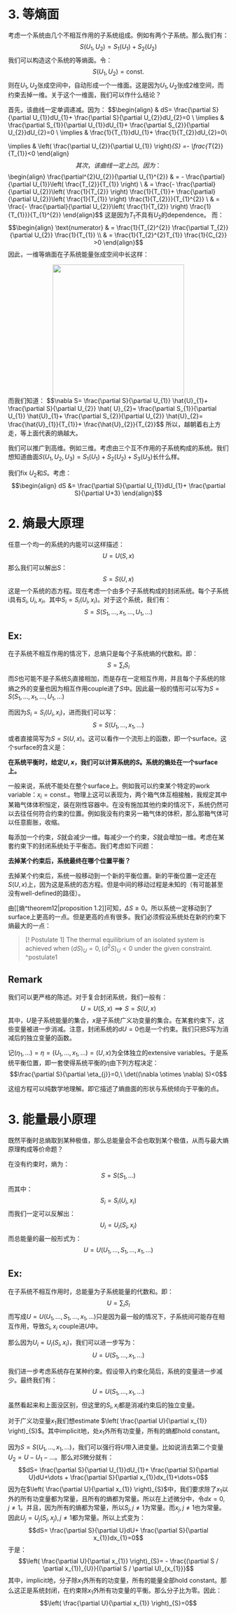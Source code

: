 # 3. 等熵面
考虑一个系统由几个不相互作用的子系统组成。例如有两个子系统。那么我们有：
$$S(U_{1},U_{2})=S_{1}(U_{1})+S_{2}(U_{2})$$
我们可以构造这个系统的等熵面。令：
$$S(U_{1},U_{2})=\text{const.}$$
则在$U_{1},U_{2}$张成空间中，自动形成一个一维面。这是因为$U_{1},U_{2}$张成2维空间，而约束去掉一维。关于这个一维面，我们可以作什么结论？

首先，该曲线一定单调递减。因为：
$$\begin{align}
 & dS= \frac{\partial S}{\partial U_{1}}dU_{1}+ \frac{\partial S}{\partial U_{2}}dU_{2}=0 \\ \implies &  \frac{\partial S_{1}}{\partial U_{1}}dU_{1}+ \frac{\partial S_{2}}{\partial U_{2}}dU_{2}=0 \\
\implies & \frac{1}{T_{1}}dU_{1}+ \frac{1}{T_{2}}dU_{2}=0\\

\implies &  \left(  \frac{\partial U_{2}}{\partial U_{1}} \right)_{S} =- \frac{T_{2}}{T_{1}}<0 
\end{align}$$
其次，该曲线一定上凹。因为：
$$\begin{align}
\frac{\partial^{2}U_{2}}{\partial U_{1}^{2}} & = - \frac{\partial}{\partial U_{1}}\left(  \frac{T_{2}}{T_{1}} \right) \\
 & = \frac{- \frac{\partial}{\partial U_{2}}\left(  \frac{1}{T_{2}} \right) \frac{1}{T_{1}}+ \frac{\partial}{\partial U_{2}}\left(  \frac{1}{T_{1}} \right) \frac{1}{T_{2}}}{T_{1}^{2}} \\
 & = \frac{- \frac{\partial}{\partial U_{2}}\left(  \frac{1}{T_{2}} \right) \frac{1}{T_{1}}}{T_{1}^{2}}
\end{align}$$
这是因为$T_{1}$不具有$U_{2}$的dependence。
而：
$$\begin{align}
\text{numerator} & = \frac{1}{T_{2}^{2}} \frac{\partial T_{2}}{\partial U_{2}} \frac{1}{T_{1}} \\
 & = \frac{1}{T_{2}^{2}T_{1}} \frac{1}{C_{2}} >0 
\end{align}$$
因此，一维等熵面在子系统能量张成空间中长这样：
<div style="text-align:center">
<img src="055311113a5784900872efd078cb5615.jpg" width="300">
</div>
而我们知道：
$$\nabla S= \frac{\partial S}{\partial U_{1}} \hat{U}_{1}+ \frac{\partial S}{\partial U_{2}} \hat{ U}_{2}= \frac{\partial S_{1}}{\partial U_{1}} \hat{U}_{1}+ \frac{\partial S_{2}}{\partial U_{2}} \hat{U}_{2}= \frac{\hat{U}_{1}}{T_{1}}+ \frac{\hat{U}_{2}}{T_{2}}$$
所以，越朝着右上方走，等上面代表的熵越大。

我们可以推广到高维。例如三维。考虑由三个互不作用的子系统构成的系统。我们想知道曲面$S(U_{1},U_{2},U_{3})= S_{1}(U_{1})+S_{2}(U_{2})+S_{3}(U_{3})$长什么样。

我们fix $U_{2}$和$S$。考虑：
$$\begin{align}
dS &= \frac{\partial S}{\partial U_{1}}dU_{1}+ \frac{\partial S}{\partial U+3}
\end{align}$$

# 2. 熵最大原理

任意一个均一的系统的内能可以这样描述：
$$U=U(S,x)$$
那么我们可以解出$S$：
$$S=S(U,x)$$
这是一个系统的态方程。现在考虑一个由多个子系统构成的封闭系统。每个子系统i具有$S_{i},U_{i},x_{i}$。其中$S_{i}=S_{i}(U_{i},x_{i})$。对于这个系统，我们有：
$$S=S(S_{1},\dots, x_{1},\dots, U_{1},\dots)$$
## Ex:
在子系统不相互作用的情况下，总熵只是每个子系统熵的代数和。即：
$$S=\sum_{i}S_{i}$$
而$S$也可能不是子系统$S_{i}$直接相加，而是存在一定相互作用，并且每个子系统的除熵之外的变量也因为相互作用couple进了$S$中。因此最一般的情形可以写为$S=S(S_{1},\dots,x_{1},\dots,U_{1},\dots)$


而因为$S_{i}=S_{i}(U_{i},x_{i})$，进而我们可以写：
$$S=S(U_{1},\dots,x_{1},\dots)$$
或者直接简写为$S=S(U,x)$。这可以看作一个流形上的函数，即一个surface。这个surface的含义是：

**在系统平衡时，给定$U,x$，我们可以计算系统的$S$。系统的熵处在一个surface上。**

一般来说，系统不能处在整个surface上。例如我可以约束某个特定的work variable：$x_{i}=\text{const.}$。物理上这可以表现为，两个箱气体互相接触，我规定其中某箱气体体积恒定，装在刚性容器中。在没有施加其他约束的情况下，系统仍然可以去往任何符合约束的位置。例如我没有约束另一箱气体的体积，那么那箱气体可以任意膨胀，收缩。

每添加一个约束，$S$就会减少一维。每减少一个约束，$S$就会增加一维。考虑在某套约束下的封闭系统处于平衡态。我们考虑如下问题：

**去掉某个约束后，系统最终在哪个位置平衡？**

去掉某个约束后，系统一般移动到一个新的平衡位置。新的平衡位置一定还在$S(U,x)$上，因为这是系统的态方程。但是中间的移动过程是未知的（有可能甚至没有well-defined的路径）。

由[[熵^theorem12|proposition 1.2]]可知，$\Delta S\geq 0$。所以系统一定移动到了surface上更高的一点。但是更高的点有很多。我们必须假设系统处在新的约束下熵最大的一点：

>[! Postulate 1]
>The thermal equilibrium of an isolated system is achieved when $(dS)_{U}=0,(d^{2}S)_{U}<0$ under the given constraint.
^postulate1
## Remark
我们可以更严格的陈述。对于复合封闭系统，我们一般有：
$$U=U(S,x)\implies S=S(U,x)$$
其中，$U$是子系统能量的集合，$x$是子系统广义功变量的集合。在某套约束下，这些变量被进一步消减。注意，封闭系统的$dU=0$也是一个约束。我们只把$S$写为消减后的独立变量的函数。

记$(\eta_{1},\dots)=\eta=(U_{1},\dots,x_{1},\dots)=(U,x)$为全体独立的extensive variables。于是系统平衡位置，即一套使得系统平衡的$\eta$由下列方程决定：
$$\frac{\partial S}{\partial \eta_{j}}=0,\ \det((\nabla \otimes \nabla) S)<0$$

这组方程可以纯数学地理解。即它描述了熵曲面的形状与系统倾向于平衡的点。

# 3. 能量最小原理

既然平衡时总熵取到某种极值，那么总能量会不会也取到某个极值，从而与最大熵原理构成等价命题？

在没有约束时，熵为：
$$S=S(S_{1},\dots)$$
而其中：
$$S_{i}=S_{i}(U_{i},x_{i})$$
而我们一定可以反解出：
$$U_{i}=U_{i}(S_{i},x_{i})$$
而总能量的最一般形式为：
$$U=U(U_{1},\dots,S_{1},\dots,x_{1},\dots)$$
## Ex:
在子系统不相互作用时，总能量为子系统能量的代数和。即：
$$U=\sum_{i}S_{i}$$
而写成$U=U(U_{1},\dots,S_{1},\dots,x_{1},\dots)$只是因为最一般的情况下，子系统间可能存在相互作用，导致$S_{i},x_{i}$ couple进$U$中。

那么因为$U_{i}=U_{i}(S_{i},x_{i})$，我们可以进一步写为：
$$U=U(S_{1},\dots,x_{1},\dots)$$

我们进一步考虑系统存在某种约束。假设带入约束化简后，系统的变量进一步减少。最终我们有：
$$U=U(S_{1},\dots,x_{1},\dots)$$
虽然看起来和上面没区别，但这里的$S_{i},x_{i}$都是消减约束后的独立变量。

对于广义功变量$x_{1}$我们想estimate $\left( \frac{\partial U}{\partial x_{1}} \right)_{S}$。其中implicit地，处$x_{1}$外所有功变量，所有的熵都hold constant。

因为$S=S(U_{1},\dots,x_{1},\dots)$，我们可以强行将$U$带入进变量。比如说消去第二个变量$U_{2}=U-U_{1}-\dots$。那么对$S$微分就有：
$$dS= \frac{\partial S}{\partial U_{1}}dU_{1}+ \frac{\partial S}{\partial U}dU+\dots + \frac{\partial S}{\partial x_{1}}dx_{1}+\dots=0$$
因为在$\left( \frac{\partial U}{\partial x_{1}} \right)_{S}$中，我们要求除了$x_{1}$以外的所有功变量都为常量，且所有的熵都为常量。所以在上述微分中，令$dx=0,j\neq 1$。并且，因为所有的熵都为常量，所以$S_{j},j\neq 1$为常量。而$x_{j},j\neq 1$也为常量。因此$U_{j}=U_{j}(S_{j},x_{j}),j\neq 1$都为常量。所以上式变为：
$$dS= \frac{\partial S}{\partial U}dU+ \frac{\partial S}{\partial x_{1}}dx_{1}=0$$
于是：
$$\left( \frac{\partial U}{\partial x_{1}} \right)_{S}= - \frac{(\partial S / \partial x_{1})_{U}}{(\partial S / \partial U)_{x_{1}}}$$
其中，implicit地，分子除$x_{1}$外所有的功变量，所有的能量全部hold constant。那么这正是系统封闭，在约束除$x_{1}$外所有功变量的平衡。那么分子比为零。因此：
$$\left( \frac{\partial U}{\partial x_{1}} \right)_{S}=0$$
